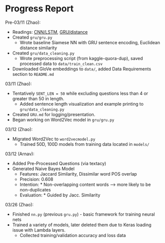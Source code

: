 # Progress Report

Pre-03/11 (Zhao):
* Readings: [CNN/LSTM](https://web.stanford.edu/class/cs224n/reports/2759336.pdf), 
           [GRU/distance](https://web.stanford.edu/class/cs224n/reports/2748045.pdf)
* Created `gru/gru.py`
    * Wrote baseline Siamese NN with GRU sentence encoding, Euclidean distance similarity
* Created `gru/data_cleaning.py`
    * Wrote preprocessing script (from kaggle-quora-dup), saved processed data to `data/train_clean.csv`
* Downloaded GloVe embeddings to `data/`, added Data Requirements section to `README.md`

03/11 (Zhao):
* Tentatively `SENT_LEN = 50` while excluding questions less than 4 or greater than 50 in length.
    * Added sentence length visualization and example printing to `gru/data_cleaning.py`
* Created `GRU.md` for logging/presentation.
* Began working on Word2Vec model in `gru/gru.py`

03/12 (Zhao):
* Migrated Word2Vec to `word2vecmodel.py`
    * Trained 50D, 100D models from training data located in `models/`
  
03/12 (Arnav):
* Added Pre-Processed Questions (via textacy)
* Generated Naive Bayes Model
  * Features: Jaccard Similarity, Dissimilar word POS overlap
  * Precision: 0.608
  * Intention:
           * Non-overlapping content words --> more likely to be non-duplicates
  * Evaluation:
           * Guided by Jacc. Similarity

03/26 (Zhao):
* Finished `nn.py` (previous `gru.py`) - basic framework for training neural nets
* Trained a variety of models, later deleted them due to Keras loading issue with Lambda layers.
    * Collected training/validation accuracy and loss data